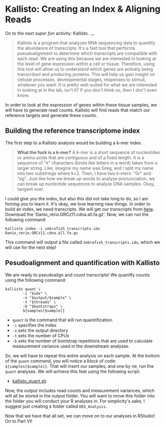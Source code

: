 # Kallisto: Creating an Index & Aligning Reads

On to the next _super fun_ activity: Kallisto. ._.
> Kallisto is a program that analyzes RNA sequencing data to quantify the abundance of transcripts. It's a fast tool that performs pseudoalignment to determine which transcripts are compatible with each read. We are using this because we are interested in looking at the level of gene expression within a cell or tissue. Therefore, using this tool will allow us to understand which genes are actively being transcribed and producing proteins. This will help us gain insight on cellular processes, developmental stages, responses to stimuli, whatever you want. It is pretty well-suited for what we are interested in looking at in the lab, isn't it? If you don't think so, then I don't even know.

In order to look at the expression of genes within these tissue samples, we will have to generate read counts. Kallisto will find reads that match our reference targets and generate these counts.

## Building the reference transcriptome index
The first step to a Kallisto analysis would be building a k-mer index.
> **What the fuck is a k-mer?** A k-mer is a short sequence of nucleotides or amino acids that are contiguous and of a fixed length. It is a sequence of "k" characters (kinda like letters in a word) taken from a larger string. Like, imagine my name was Greg, and I split my name into two substrings where k=2. Then, I have two k-mers: "Gr" and "eg". Just like how we break up words to analyze pronunciation, we can break up nucleotide sequences to analyze DNA samples. Okay, tangent over. 

I could give you the index, but also this did not take long to do, so I am forcing you to learn it. It's okay, we love learning new things. In order to build an index, we need transcripts. We will get our transcripts from [here](https://ftp.ensembl.org/pub/release-113/fasta/danio_rerio/cdna/). Download the 'Danio_rerio.GRCz11.cdna.all.fa.gz'. Now, we can run the following command:

```
kallisto index -i zebrafish_transcripts.idx Danio_rerio.GRCz11.cdna.all.fa.gz

```
This command will output a file called ```zebrafish_transcripts.idx```, which we will use for the next step!

## Pesudoalignment and quantification with Kallisto
We are ready to pseudoalign and count transcripts! We quanitfy counts using the following command:

```
kallisto quant \
        -i "$idx" \
        -o "$output/$sample" \
        -t "$threads" \
        -b "$bootstraps" \
        ${samples[$sample]}
```
* ```quant``` is the command that will run quanitification. 
* ```-i``` specifies the index
* ```-o``` sets the output directory
* ```-t``` sets the number of CPUs
* ```-b``` sets the number of bootstrap repetitions that are used to calculate measurement variance used in the downstream analyses.

So, we will have to repeat this entire analysis on each sample. At the bottom of the ```quant``` command, you will notice a block of code: ```${samples[$sample]}```. That will insert our samples, and one by ne, run the ```quant``` analyses. We will achieve this feat using the following script:
* [kallisto_quant.sh]()

Now, the output includes read counts and measurement variances, which will all be stored in the output folder. You will want to move this folder into the folder you will conduct your R analyses in. For simplicity's sake, I suggest just creating a folder called ```DEG_Analysis```.

Now that we have that all set, we can move on to our analyses in RStudio! On to Part VI!